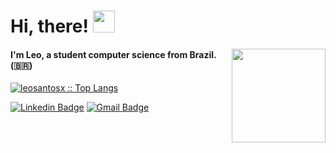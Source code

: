  # Hi, there! <img src="https://media.giphy.com/media/hvRJCLFzcasrR4ia7z/giphy.gif" width="35px">   
 
 <img align='right' src='https://github.com/Rishit-dagli/Rishit-dagli/blob/master/images/octocat-anime.gif' width='150"'>
 
 #### I'm Leo, a student computer science from Brazil. (:brazil:)

 <p> 
   <a href="https://github.com/leosantosx">
<!--     <img width="450px" src="https://github-readme-stats.vercel.app/api?username=leosantosx&show_icons=true&theme=omni" alt="leosantosx :: Profile Stats" /> -->
    <img src="https://github-readme-stats.vercel.app/api/top-langs/?username=leosantosx&langs_count=6&theme=buefy&layout=compact" alt="leosantosx :: Top Langs" />
   </a>
 </p>


 <footer>

   [![Linkedin Badge](https://img.shields.io/badge/-leosantos-blue?style=flat-square&logo=Linkedin&logoColor=white&link=https://www.linkedin.com/in/leonardosant02)](https://www.linkedin.com/in/leonardosant02) 
  [![Gmail Badge](https://img.shields.io/badge/leonardosaint748@gmail.com-c14438?style=flat-square&logo=Gmail&logoColor=white&link=mailto:leonardosaint748@gmail.com)](mailto:leonardosaint748@gmail.com) 

 </footer>

